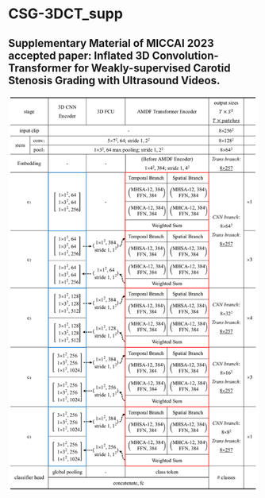 # CSG-3DCT_supp
## Supplementary Material of MICCAI 2023 accepted paper: Inflated 3D Convolution-Transformer for Weakly-supervised Carotid Stenosis Grading with Ultrasound Videos.
![image](https://github.com/XinRuiZhou0106/CSG-3DCT_supp/blob/main/supp_miccai23.png)
